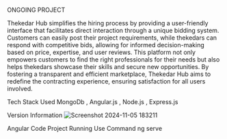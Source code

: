 ONGOING PROJECT

Thekedar Hub simplifies the hiring process by providing a user-friendly interface that facilitates direct 
interaction through a unique bidding system. Customers can easily post their project requirements, 
while thekedars can respond with competitive bids, allowing for informed decision-making based on 
price, expertise, and user reviews. 
This platform not only empowers customers to find the right professionals for their needs but also helps 
thekedars showcase their skills and secure new opportunities. By fostering a transparent and efficient 
marketplace, Thekedar Hub aims to redefine the contracting experience, ensuring satisfaction for all 
users involved. 






Tech Stack Used MongoDb , Angular.js , Node.js  , Express.js

Version Information 
![Screenshot 2024-11-05 183211](https://github.com/user-attachments/assets/5217270f-6709-4d6a-bc73-6c77d4cac71c)

Angular Code Project Running Use Command 
ng serve
